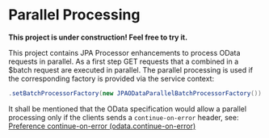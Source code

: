 # Parallel Processing

__This project is under construction! Feel free to try it.__

This project contains JPA Processor enhancements to process OData requests in parallel. As a first step GET requests that a combined in a $batch request are executed in parallel. The parallel processing is used if the corresponding factory is provided via the service context:

```java
.setBatchProcessorFactory(new JPAODataParallelBatchProcessorFactory())
```

It shall be mentioned that the OData specification would allow a parallel processing only if the clients sends a `continue-on-error` header, see: [Preference continue-on-error (odata.continue-on-error)](https://docs.oasis-open.org/odata/odata/v4.01/odata-v4.01-part1-protocol.html#_Toc31358874)
